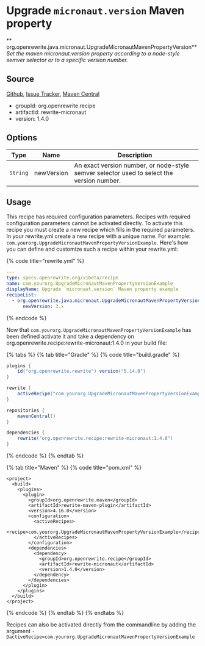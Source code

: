 # Upgrade `micronaut.version` Maven property

** org.openrewrite.java.micronaut.UpgradeMicronautMavenPropertyVersion**
_Set the maven micronaut.version property according to a node-style semver selector or to a specific version number._

## Source

[Github](https://github.com/openrewrite/rewrite-micronaut), [Issue Tracker](https://github.com/openrewrite/rewrite-micronaut/issues), [Maven Central](https://search.maven.org/artifact/org.openrewrite.recipe/rewrite-micronaut/1.4.0/jar)

* groupId: org.openrewrite.recipe
* artifactId: rewrite-micronaut
* version: 1.4.0

## Options

| Type | Name | Description |
| -- | -- | -- |
| `String` | newVersion | An exact version number, or node-style semver selector used to select the version number. |


## Usage

This recipe has required configuration parameters. Recipes with required configuration parameters cannot be activated directly. To activate this recipe you must create a new recipe which fills in the required parameters. In your rewrite.yml create a new recipe with a unique name. For example: `com.yourorg.UpgradeMicronautMavenPropertyVersionExample`.
Here's how you can define and customize such a recipe within your rewrite.yml:

{% code title="rewrite.yml" %}
```yaml
---
type: specs.openrewrite.org/v1beta/recipe
name: com.yourorg.UpgradeMicronautMavenPropertyVersionExample
displayName: Upgrade `micronaut.version` Maven property example
recipeList:
  - org.openrewrite.java.micronaut.UpgradeMicronautMavenPropertyVersion:
      newVersion: 3.x
```
{% endcode %}

Now that `com.yourorg.UpgradeMicronautMavenPropertyVersionExample` has been defined activate it and take a dependency on org.openrewrite.recipe:rewrite-micronaut:1.4.0 in your build file:

{% tabs %}
{% tab title="Gradle" %}
{% code title="build.gradle" %}
```groovy
plugins {
    id("org.openrewrite.rewrite") version("5.14.0")
}

rewrite {
    activeRecipe("com.yourorg.UpgradeMicronautMavenPropertyVersionExample")
}

repositories {
    mavenCentral()
}

dependencies {
    rewrite("org.openrewrite.recipe:rewrite-micronaut:1.4.0")
}
```
{% endcode %}
{% endtab %}

{% tab title="Maven" %}
{% code title="pom.xml" %}
```markup
<project>
  <build>
    <plugins>
      <plugin>
        <groupId>org.openrewrite.maven</groupId>
        <artifactId>rewrite-maven-plugin</artifactId>
        <version>4.16.0</version>
        <configuration>
          <activeRecipes>
            <recipe>com.yourorg.UpgradeMicronautMavenPropertyVersionExample</recipe>
          </activeRecipes>
        </configuration>
        <dependencies>
          <dependency>
            <groupId>org.openrewrite.recipe</groupId>
            <artifactId>rewrite-micronaut</artifactId>
            <version>1.4.0</version>
          </dependency>
        </dependencies>
      </plugin>
    </plugins>
  </build>
</project>
```
{% endcode %}
{% endtab %}
{% endtabs %}

Recipes can also be activated directly from the commandline by adding the argument `-DactiveRecipe=com.yourorg.UpgradeMicronautMavenPropertyVersionExample`
